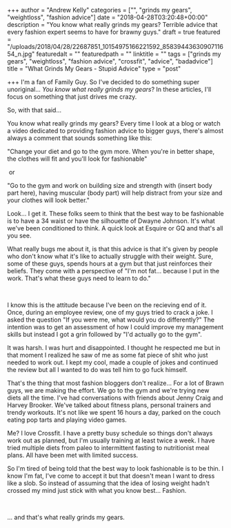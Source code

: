+++
author = "Andrew Kelly"
categories = ["", "grinds my gears", "weightloss", "fashion advice"]
date = "2018-04-28T03:20:48+00:00"
description = "You know what really grinds my gears? Terrible advice that every fashion expert seems to have for brawny guys."
draft = true
featured = "/uploads/2018/04/28/22687851_10154975166221592_8583944363090711654_n.jpg"
featuredalt = ""
featuredpath = ""
linktitle = ""
tags = ["grinds my gears", "weightloss", "fashion advice", "crossfit", "advice", "badadvice"]
title = "What Grinds My Gears - Stupid Advice"
type = "post"

+++
I'm a fan of Family Guy. So I've decided to do something super unoriginal... _You know what really grinds my gears_? In these articles, I'll focus on something that just drives me crazy. 

So, with that said...

You know what really grinds my gears? Every time I look at a blog or watch a video dedicated to providing fashion advice to bigger guys, there's almost always a comment that sounds something like this: 

"Change your diet and go to the gym more. When you're in better shape, the clothes will fit and you'll look for fashionable"

 or

"Go to the gym and work on building size and strength with (insert body part here), having  muscular (body part) will help distract from your size and your clothes will look better."

Look... I get it. These folks seem to think that the best way to be fashionable is to have a 34 waist or have the silhouette of Dwayne Johnson. It's what we've been conditioned to think. A quick look at Esquire or GQ and that's all you see.

What really bugs me about it, is that this advice is that it's given by people who don't know what it's like to actually struggle with their weight. Sure, some of these guys, spends hours at a gym but that just reinforces their beliefs. They come with a perspective of "I'm not fat... because I put in the work. That's what these guys need to learn to do."

 

I know this is the attitude because I've been on the recieving end of it. Once, during an employee review, one of my guys tried to crack a joke. I asked the question "If you were me, what would you do differently?" The intention was to get an assessment of how I could improve my management skills but instead I got a grin followed by "I'd actually go to the gym". 

It was harsh. I was hurt and disappointed. I thought he respected me but in that moment I realized he saw of me as some fat piece of shit who just needed to work out. I kept my cool, made a couple of jokes and continued the review but all I wanted to do was tell him to go fuck himself.

That's the thing that most fashion bloggers don't realize... For a lot of Brawn guys, we are making the effort. We go to the gym and we're trying new diets all the time. I've had conversations with friends about Jenny Craig and Harvey Brooker. We've talked about fitness plans, personal trainers and trendy workouts. It's not like we spent 16 hours a day, parked on the couch eating pop tarts and playing video games. 

Me? I love Crossfit. I have a pretty busy schedule so things don't always work out as planned, but I'm usually training at least twice a week. I have tried multiple diets from paleo to intermittent fasting to nutritionist meal plans. All have been met with limited success.

So I'm tired of being told that the best way to look fashionable is to be thin. I know I'm fat, I've come to accept it but that doesn't mean I want to dress like a slob. So instead of assuming that the idea of losing weight hadn't crossed my mind just stick with what you know best... Fashion.

 

... and that's what really grinds my gears.